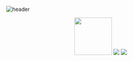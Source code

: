 ![header](https://capsule-render.vercel.app/api?type=waving&color=gradient&height=160&section=header&fontAlign=75&fontAlignY=30&fontSize=40&fontColor=000000?height=300&text=Hi!%20%I'm%20%Haemin!)

<body>
  <div align="center">
    <img width=100 src = "https://user-images.githubusercontent.com/121204952/221412355-601d580f-056f-45cc-ba5d-e765485f3202.gif">
    
   <img src="https://img.shields.io/badge/Ruby-CC342D?logo=Ruby">
   <img src="https://img.shields.io/badge/CSS3-1572B6?logo=CSS3">
    
  </div>
</body>

